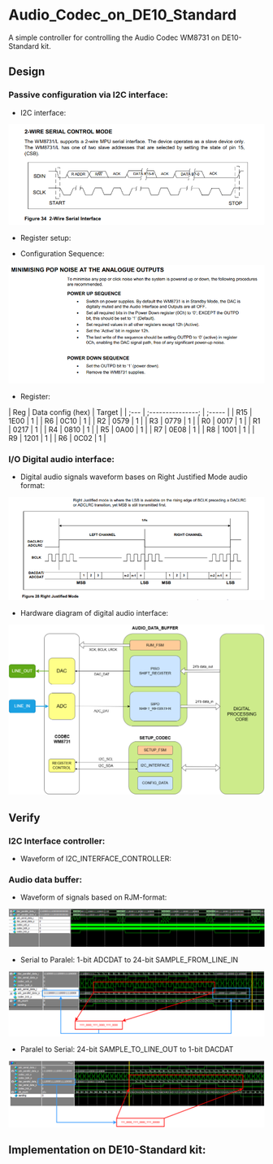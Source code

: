 # Audio_Codec_on_DE10_Standard
A simple controller for controlling the Audio Codec WM8731 on DE10-Standard kit.

## Design
### Passive configuration via I2C interface:
- I2C interface:

![2-Wire_Interface [by ref](ref/WolfsonWM8731.pdf)](doc/pics/2-wire_serial_interface.png)

- Register setup:
 * Configuration Sequence:

![ SETUP_SEQUENCE [by ref](ref/WolfsonWM8731.pdf)](doc/pics/PowerUD_Sequence.png)

 * Register:
    
| Reg  | Data config (hex) | Target |
| ;--- | ;---------------; | ;----- |
| R15  | 1E00              | 1      |
| R6   | 0C10              | 1      |
| R2   | 0579              | 1      |
| R3   | 0779              | 1      |
| R0   | 0017              | 1      |
| R1   | 0217              | 1      |
| R4   | 0810              | 1      |
| R5   | 0A00              | 1      |
| R7   | 0E08              | 1      |
| R8   | 1001              | 1      |
| R9   | 1201              | 1      |
| R6   | 0C02              | 1      |

### I/O Digital audio interface:
- Digital audio signals waveform bases on Right Justified Mode audio format:
  
![Right Justified Mode [by ref](ref/WolfsonWM8731.pdf)](doc/pics/RJM_audio.png)

- Hardware diagram of digital audio interface:

![Digital audio dataflow](doc/pics/Datapath_through_Audio_Codec_Controller.png)

## Verify
### I2C Interface controller:
- Waveform of I2C_INTERFACE_CONTROLLER:

### Audio data buffer:
- Waveform of signals based on RJM-format:

![Testbench waveform of RJM digital interface signals](doc/pics/Waveform_RJM_format_Total.png)

  * Serial to Paralel: 1-bit ADCDAT to 24-bit SAMPLE_FROM_LINE_IN
    
![ADC](doc/pics/Waveform_RJM_format_L_zoom_ADC_SIPO.png)

  * Paralel to Serial: 24-bit SAMPLE_TO_LINE_OUT to 1-bit DACDAT

![DAC](doc/pics/Waveform_RJM_format_L_zoom_DAC_PISO.png)


## Implementation on DE10-Standard kit:




